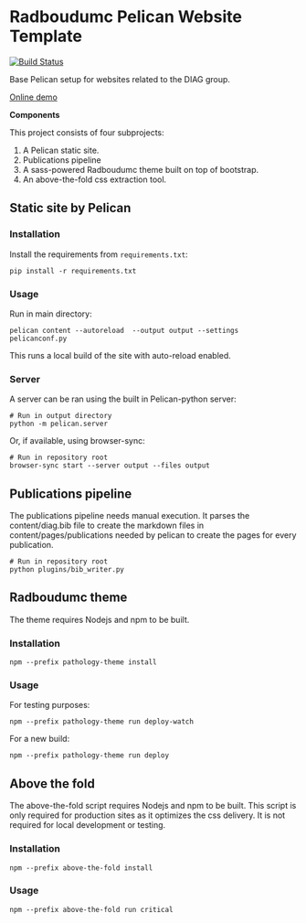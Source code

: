 # Radboudumc Pelican Website Template

[![Build Status](https://travis-ci.org/DIAGNijmegen/website-base.svg?branch=master)](https://travis-ci.org/DIAGNijmegen/website-base)

Base Pelican setup for websites related to the DIAG group.

[Online demo](https://diagnijmegen.github.io/website-base/)

**Components**

This project consists of four subprojects:

1. A Pelican static site.
2. Publications pipeline
3. A sass-powered Radboudumc theme built on top of bootstrap.
4. An above-the-fold css extraction tool.

## Static site by Pelican

### Installation

Install the requirements from `requirements.txt`:

```
pip install -r requirements.txt
```

### Usage

Run in main directory:

```
pelican content --autoreload  --output output --settings pelicanconf.py
```

This runs a local build of the site with auto-reload enabled.

### Server

A server can be ran using the built in Pelican-python server:

```
# Run in output directory
python -m pelican.server
```

Or, if available, using browser-sync:

```
# Run in repository root
browser-sync start --server output --files output
```

## Publications pipeline

The publications pipeline needs manual execution. It parses the content/diag.bib file to create the markdown files in content/pages/publications needed by pelican to create the pages for every publication.

```
# Run in repository root
python plugins/bib_writer.py
```

## Radboudumc theme

The theme requires Nodejs and npm to be built.

### Installation

```
npm --prefix pathology-theme install
```

### Usage

For testing purposes:

```
npm --prefix pathology-theme run deploy-watch
```

For a new build:

```
npm --prefix pathology-theme run deploy
```

## Above the fold

The above-the-fold script requires Nodejs and npm to be built. This script is only required for production sites as it optimizes the css delivery. It is not required for local development or testing.

### Installation

```
npm --prefix above-the-fold install
```

### Usage

```
npm --prefix above-the-fold run critical
```
